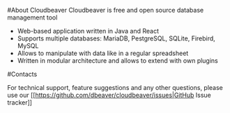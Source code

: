 #About Cloudbeaver
Cloudbeaver is free and open source database management tool
* Web-based application written in Java and React
* Supports multiple databases: MariaDB, PestgreSQL, SQLite, Firebird, MySQL
* Allows to manipulate with data like in a regular spreadsheet
* Written in modular architecture and allows to extend with own plugins

#Contacts

For technical support, feature suggestions and any other questions, please use our [[https://github.com/dbeaver/cloudbeaver/issues|GitHub Issue tracker]]

